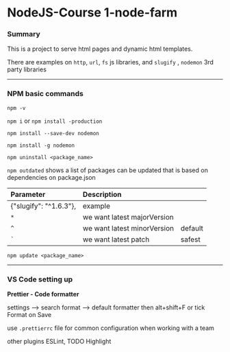 # NodeJS-Course 1-node-farm

### Summary

This is a project to serve html pages and dynamic html templates.

There are examples on `http`, `url`, `fs` js libraries, and `slugify` , `nodemon` 3rd party libraries

---
### NPM basic commands
`npm -v`

`npm i` or `npm install -production`

`npm install --save-dev nodemon`

`npm install -g nodemon`

`npm uninstall <package_name>`

`npm outdated` shows a list of packages can be updated that is based on dependencies on package.json

| Parameter | Description                   |           |
| :-------- | :--------------               | :-------- |
| {"slugify": "^1.6.3"},  |     example     |           |
| ` * `     | we want latest majorVersion   |           | 
| ` ^ `     | we want latest minorVersion   |  default  |    
| `` ` ``   | we want latest patch          |  safest   |
 
`npm update <package_name>`

 ---
### VS Code setting up

**Prettier - Code formatter**

settings --> search format  --> default formatter then alt+shift+F  or tick Format on Save

use `.prettierrc` file for common configuration when working with a team

other plugins ESLint, TODO Highlight